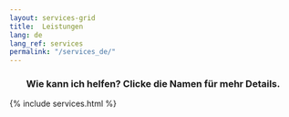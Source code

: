 ```yaml
---
layout: services-grid
title:  Leistungen
lang: de
lang_ref: services
permalink: "/services_de/"
---
```

<h3 align="center">Wie kann ich helfen? Clicke die Namen für mehr Details.</h3>
{% include services.html %}

